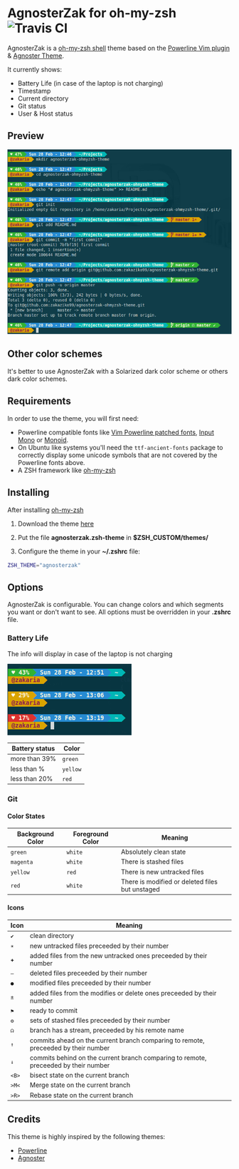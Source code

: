 # AgnosterZak for oh-my-zsh ![Travis CI](https://travis-ci.org/zakaziko99/agnosterzak-ohmyzsh-theme.svg)

AgnosterZak is a [oh-my-zsh shell](https://github.com/robbyrussell/oh-my-zsh) theme based on the
[Powerline Vim plugin](https://github.com/Lokaltog/vim-powerline) &
[Agnoster Theme](https://gist.github.com/agnoster/3712874).

It currently shows:
- Battery Life (in case of the laptop is not charging)
- Timestamp
- Current directory
- Git status
- User & Host status

## Preview

![Preview](images/agnosterzak-01.png)


## Other color schemes

It's better to use AgnosterZak with a Solarized dark color scheme or others dark color schemes.


## Requirements

In order to use the theme, you will first need:

* Powerline compatible fonts like [Vim Powerline patched fonts](https://github.com/Lokaltog/powerline-fonts), [Input Mono](http://input.fontbureau.com/) or [Monoid](http://larsenwork.com/monoid/).
* On Ubuntu like systems you'll need the `ttf-ancient-fonts` package to correctly display some unicode symbols that are not covered by the Powerline fonts above.
* A ZSH framework like [oh-my-zsh](https://github.com/robbyrussell/oh-my-zsh)


## Installing

After installing [oh-my-zsh](https://github.com/robbyrussell/oh-my-zsh)

1. Download the theme [here](http://raw.github.com/zakaziko99/agnosterzak-ohmyzsh-theme/master/agnosterzak.zsh-theme)

2. Put the file **agnosterzak.zsh-theme** in **$ZSH_CUSTOM/themes/**

3. Configure the theme in your **~/.zshrc** file:

```bash
ZSH_THEME="agnosterzak"
```

## Options

AgnosterZak is configurable. You can change colors and which segments you want
or don't want to see. All options must be overridden in your **.zshrc** file.

### Battery Life

The info will display in case of the laptop is not charging

![Preview](images/agnosterzak-02.png)

|Battery status|Color
|--------------|-----|
|more than 39%|`green`
|less than %|`yellow`
|less than 20%|`red`

### Git

#### Color States
|Background Color|Foreground Color|Meaning
|----------------|----------------|-------|
|`green`|`white`|Absolutely clean state
|`magenta`|`white`|There is stashed files
|`yellow`|`red`|There is new untracked files
|`red`|`white`|There is modified or deleted files but unstaged

#### Icons
|Icon|Meaning
|----|-------|
|`✔`|clean directory
|`☀`|new untracked files preceeded by their number
|`✚`|added files from the new untracked ones preceeded by their number
|`‒`|deleted files preceeded by their number
|`●`|modified files preceeded by their number
|`±`|added files from the modifies or delete ones preceeded by their number
|`⚑`|ready to commit
|`⚙`|sets of stashed files preceeded by their number
|`☊`|branch has a stream, preceeded by his remote name
|`↑`|commits ahead on the current branch comparing to remote, preceeded by their number
|`↓`|commits behind on the current branch comparing to remote, preceeded by their number
|`<B>`|bisect state on the current branch
|`>M<`|Merge state on the current branch
|`>R>`|Rebase state on the current branch

## Credits

This theme is highly inspired by the following themes:
- [Powerline](https://github.com/jeremyFreeAgent/oh-my-zsh-powerline-theme)
- [Agnoster](https://gist.github.com/agnoster/3712874)
